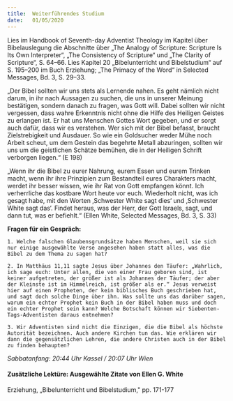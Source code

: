 ```yaml
---
title:  Weiterführendes Studium
date:   01/05/2020
---
```


Lies im Handbook of Seventh-day Adventist Theology im Kapitel über Bibelauslegung die Abschnitte über „The Analogy of Scripture: Scripture Is Its Own Interpreter“, „The Consistency of Scripture“ und „The Clarity of Scripture“, S. 64–66. Lies Kapitel 20 „Bibelunterricht und Bibelstudium“ auf S. 195–200 im Buch Erziehung; „The Primacy of the Word“ in Selected Messages, Bd. 3, S. 29–33.

„Der Bibel sollten wir uns stets als Lernende nahen. Es geht nämlich nicht darum, in ihr nach Aussagen zu suchen, die uns in unserer Meinung bestätigen, sondern danach zu fragen, was Gott will. Dabei sollten wir nicht vergessen, dass wahre Erkenntnis nicht ohne die Hilfe des Heiligen Geistes zu erlangen ist. Er hat uns Menschen Gottes Wort gegeben, und er sorgt auch dafür, dass wir es verstehen. Wer sich mit der Bibel befasst, braucht Zielstrebigkeit und Ausdauer. So wie ein Goldsucher weder Mühe noch Arbeit scheut, um dem Gestein das begehrte Metall abzuringen, sollten wir uns um die geistlichen Schätze bemühen, die in der Heiligen Schrift verborgen liegen.“ (E 198)

„Wenn ihr die Bibel zu eurer Nahrung, eurem Essen und eurem Trinken macht, wenn ihr ihre Prinzipien zum Bestandteil eures Charakters macht, werdet ihr besser wissen, wie ihr Rat von Gott empfangen könnt. Ich verherrliche das kostbare Wort heute vor euch. Wiederholt nicht, was ich gesagt habe, mit den Worten ‚Schwester White sagt dies‘ und ‚Schwester White sagt das‘. Findet heraus, was der Herr, der Gott Israels, sagt, und dann tut, was er befiehlt.“ (Ellen White, Selected Messages, Bd. 3, S. 33)

**Fragen für ein Gespräch:**

`1. Welche falschen Glaubensgrundsätze haben Menschen, weil sie sich nur einige ausgewählte Verse angesehen haben statt alles, was die Bibel zu dem Thema zu sagen hat?`

`2. In Matthäus 11,11 sagte Jesus über Johannes den Täufer: „Wahrlich, ich sage euch: Unter allen, die von einer Frau geboren sind, ist keiner aufgetreten, der größer ist als Johannes der Täufer; der aber der Kleinste ist im Himmelreich, ist größer als er.“ Jesus verweist hier auf einen Propheten, der kein biblisches Buch geschrieben hat, und sagt doch solche Dinge über ihn. Was sollte uns das darüber sagen, warum ein echter Prophet kein Buch in der Bibel haben muss und doch ein echter Prophet sein kann? Welche Botschaft können wir Siebenten-Tags-Adventisten daraus entnehmen?`

`3. Wir Adventisten sind nicht die Einzigen, die die Bibel als höchste Autorität bezeichnen. Auch andere Kirchen tun das. Wie erklären wir dann die gegensätzlichen Lehren, die andere Christen auch in der Bibel zu finden behaupten?`

_Sabbatanfang: 20:44 Uhr Kassel / 20:07 Uhr Wien_

#### Zusätzliche Lektüre: Ausgewählte Zitate von Ellen G. White

Erziehung, „Bibelunterricht und Bibelstudium," pp. 171-177